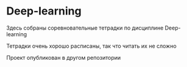 # **Deep-learning**

Здесь собраны соревновательные тетрадки по дисциплине Deep-learning

Тетрадки очень хорошо расписаны, так что читать их не сложно 

Проект опубликован в другом репозитории 
